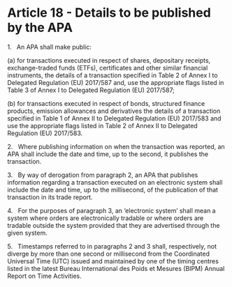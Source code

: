 # Article 18 - Details to be published by the APA


1.   An APA shall make public:

(a) for transactions executed in respect of shares, depositary receipts, exchange-traded funds (ETFs), certificates and other similar financial instruments, the details of a transaction specified in Table 2 of Annex I to Delegated Regulation (EU) 2017/587 and, use the appropriate flags listed in Table 3 of Annex I to Delegated Regulation (EU) 2017/587;

(b) for transactions executed in respect of bonds, structured finance products, emission allowances and derivatives the details of a transaction specified in Table 1 of Annex II to Delegated Regulation (EU) 2017/583 and use the appropriate flags listed in Table 2 of Annex II to Delegated Regulation (EU) 2017/583.

2.   Where publishing information on when the transaction was reported, an APA shall include the date and time, up to the second, it publishes the transaction.

3.   By way of derogation from paragraph 2, an APA that publishes information regarding a transaction executed on an electronic system shall include the date and time, up to the millisecond, of the publication of that transaction in its trade report.

4.   For the purposes of paragraph 3, an ‘electronic system’ shall mean a system where orders are electronically tradable or where orders are tradable outside the system provided that they are advertised through the given system.

5.   Timestamps referred to in paragraphs 2 and 3 shall, respectively, not diverge by more than one second or millisecond from the Coordinated Universal Time (UTC) issued and maintained by one of the timing centres listed in the latest Bureau International des Poids et Mesures (BIPM) Annual Report on Time Activities.

